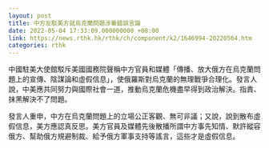 ```yaml
---
layout: post
title: 中方反駁美方就烏克蘭問題涉華錯誤言論
date: 2022-05-04 17:33:09.000000000 +08:00
link: https://news.rthk.hk/rthk/ch/component/k2/1646994-20220504.htm
categories: rthk
---
```


中國駐美大使館駁斥美國國務院聲稱中方官員和媒體「傳播、放大俄方在烏克蘭問題上的宣傳、陰謀論和虛假信息」，使俄羅斯對烏克蘭的無理戰爭合理化。發言人說，中美應共同努力與國際社會一道，推動烏克蘭危機盡早得到政治解決。指責、抹黑解決不了問題。

發言人重申，中方在烏克蘭問題上的立場公正客觀、無可非議；又說，說到散布虛假信息，美方應認真反思。美方官員及媒體先後散播所謂中方事先知情、默許縱容俄方、幫助俄方規避制裁、給予俄方軍事支持等謠言，這些才是虛假信息。
